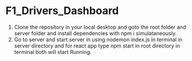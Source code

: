 # F1_Drivers_Dashboard


1. Clone the repository in your local desktop and goto the root folder and server folder and install dependencies with npm i simulataneously.
2. Go to server and start server in using nodemon index.js in terminal in server directory and for react app type npm start in root directory in terminal both will start Running.
